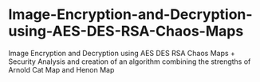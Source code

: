 # Image-Encryption-and-Decryption-using-AES-DES-RSA-Chaos-Maps
Image Encryption and Decryption using AES DES RSA Chaos Maps + Security Analysis and creation of an algorithm combining the strengths of Arnold Cat Map and Henon Map
